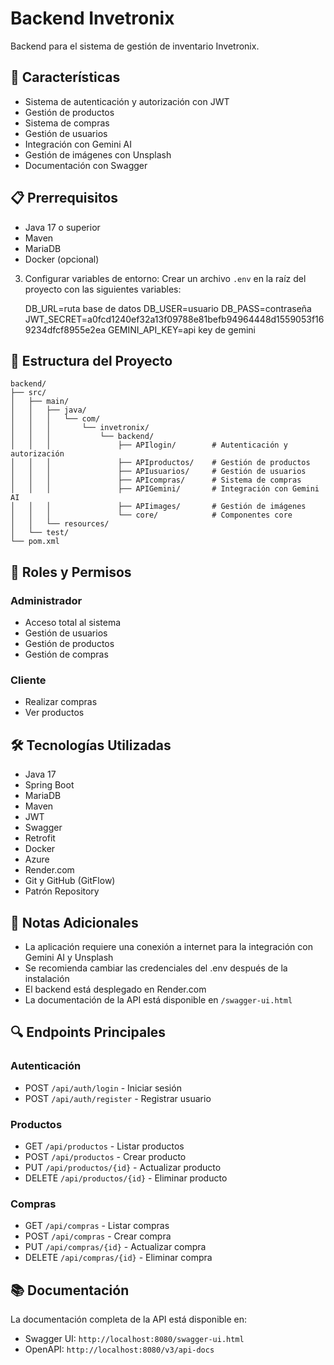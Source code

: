 # Backend Invetronix

Backend para el sistema de gestión de inventario Invetronix.

## 🚀 Características

- Sistema de autenticación y autorización con JWT
- Gestión de productos
- Sistema de compras
- Gestión de usuarios
- Integración con Gemini AI
- Gestión de imágenes con Unsplash
- Documentación con Swagger

## 📋 Prerrequisitos

- Java 17 o superior
- Maven
- MariaDB
- Docker (opcional)


3. Configurar variables de entorno:
Crear un archivo `.env` en la raíz del proyecto con las siguientes variables:

    DB_URL=ruta base de datos
    DB_USER=usuario
    DB_PASS=contraseña
    JWT_SECRET=a0fcd1240ef32a13f09788e81befb94964448d1559053f169234dfcf8955e2ea
    GEMINI_API_KEY=api key de gemini


## 📁 Estructura del Proyecto

```
backend/
├── src/
│   ├── main/
│   │   ├── java/
│   │   │   └── com/
│   │   │       └── invetronix/
│   │   │           └── backend/
│   │   │               ├── APIlogin/        # Autenticación y autorización
│   │   │               ├── APIproductos/    # Gestión de productos
│   │   │               ├── APIusuarios/     # Gestión de usuarios
│   │   │               ├── APIcompras/      # Sistema de compras
│   │   │               ├── APIGemini/       # Integración con Gemini AI
│   │   │               ├── APIimages/       # Gestión de imágenes
│   │   │               └── core/            # Componentes core
│   │   └── resources/
│   └── test/
└── pom.xml
```

## 🔐 Roles y Permisos

### Administrador
- Acceso total al sistema
- Gestión de usuarios
- Gestión de productos
- Gestión de compras

### Cliente
- Realizar compras
- Ver productos

## 🛠️ Tecnologías Utilizadas

- Java 17
- Spring Boot
- MariaDB
- Maven
- JWT
- Swagger
- Retrofit
- Docker
- Azure
- Render.com
- Git y GitHub (GitFlow)
- Patrón Repository

## 📝 Notas Adicionales

- La aplicación requiere una conexión a internet para la integración con Gemini AI y Unsplash
- Se recomienda cambiar las credenciales del .env después de la instalación
- El backend está desplegado en Render.com
- La documentación de la API está disponible en `/swagger-ui.html`

## 🔍 Endpoints Principales

### Autenticación
- POST `/api/auth/login` - Iniciar sesión
- POST `/api/auth/register` - Registrar usuario

### Productos
- GET `/api/productos` - Listar productos
- POST `/api/productos` - Crear producto
- PUT `/api/productos/{id}` - Actualizar producto
- DELETE `/api/productos/{id}` - Eliminar producto

### Compras
- GET `/api/compras` - Listar compras
- POST `/api/compras` - Crear compra
- PUT `/api/compras/{id}` - Actualizar compra
- DELETE `/api/compras/{id}` - Eliminar compra

## 📚 Documentación

La documentación completa de la API está disponible en:
- Swagger UI: `http://localhost:8080/swagger-ui.html`
- OpenAPI: `http://localhost:8080/v3/api-docs`
